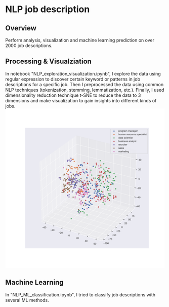 # NLP job description
## Overview
Perform analysis, visualization and machine learning prediction on over 2000 job descriptions.

## Processing & Visualziation
In notebook "NLP_exploration_visualization.ipynb", I explore the data using regular expression to discover certain keyword or patterns in job descriptions for a specific job. Then I preprocessed the data using common NLP techniques (tokenization, stemming, lemmatization, etc.). Finally, I used dimensionality reduction technique t-SNE to reduce the data to 3 dimensions and make visualization to gain insights into different kinds of jobs.
![](tsne.png)

## Machine Learning
In "NLP_ML_classification.ipynb", I tried to classify job descriptions with several ML methods.
